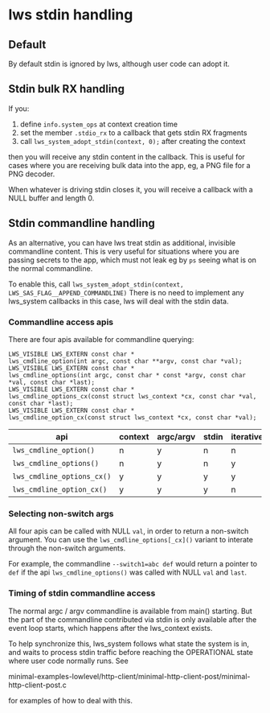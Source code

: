 # lws stdin handling

## Default

By default stdin is ignored by lws, although user code can adopt it.

## Stdin bulk RX handling

If you:

1) define `info.system_ops` at context creation time
2) set the member `.stdio_rx` to a callback that gets stdin RX fragments
3) call `lws_system_adopt_stdin(context, 0);` after creating the context

then you will receive any stdin content in the callback.  This is useful for cases
where you are receiving bulk data into the app, eg, a PNG file for a PNG decoder.

When whatever is driving stdin closes it, you will receive a callback with
a NULL buffer and length 0.

## Stdin commandline handling

As an alternative, you can have lws treat stdin as additional, invisible
commandline content.  This is very useful for situations where you are
passing secrets to the app, which must not leak eg by `ps` seeing what is
on the normal commandline.

To enable this, call `lws_system_adopt_stdin(context, LWS_SAS_FLAG__APPEND_COMMANDLINE)`
There is no need to implement any lws_system callbacks in this case, lws
will deal with the stdin data.

### Commandline access apis

There are four apis available for commandline querying:

```
LWS_VISIBLE LWS_EXTERN const char *
lws_cmdline_option(int argc, const char **argv, const char *val);
LWS_VISIBLE LWS_EXTERN const char *
lws_cmdline_options(int argc, const char * const *argv, const char *val, const char *last);
LWS_VISIBLE LWS_EXTERN const char *
lws_cmdline_options_cx(const struct lws_context *cx, const char *val, const char *last);
LWS_VISIBLE LWS_EXTERN const char *
lws_cmdline_option_cx(const struct lws_context *cx, const char *val);
```

|api|context|argc/argv|stdin|iterative|
|---|---|---|---|---|
|`lws_cmdline_option()`|n|y|n|n|
|`lws_cmdline_options()`|n|y|n|y|
|`lws_cmdline_options_cx()`|y|y|y|y|
|`lws_cmdline_option_cx()`|y|y|y|n|

### Selecting non-switch args

All four apis can be called with NULL `val`, in order to return a non-switch
argument.  You can use the `lws_cmdline_options[_cx]()` variant to interate
through the non-switch arguments.

For example, the commandline `--switch1=abc def` would return a pointer to 
`def` if the api `lws_cmdline_options()` was called with NULL `val` and `last`.

### Timing of stdin commandline access

The normal argc / argv commandline is available from main() starting.  But the
part of the commandline contributed via stdin is only available after the
event loop starts, which happens after the lws_context exists.

To help synchronize this, lws_system follows what state the system is in, and
waits to process stdin traffic before reaching the OPERATIONAL state where
user code normally runs.  See

minimal-examples-lowlevel/http-client/minimal-http-client-post/minimal-http-client-post.c

for examples of how to deal with this. 
